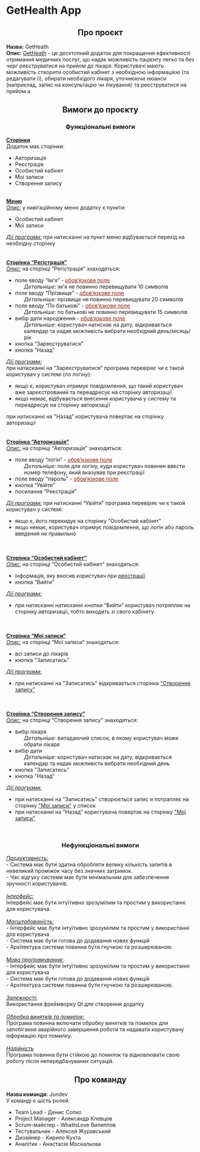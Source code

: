 <h1>GetHealth App</h1>

<h2 style="text-align: center">Про проєкт</h2>

<div><b>Назва:</b> GetHeath</div>
<div>
    <b>Опис:</b> 
    <u>GetHeath</u> - це десктопний додаток для покращення ефективності отримання медичних послуг, що надає можливість пацієнту легко та без черг реєструватися на прийом до лікаря. Користувачі мають можливість створити особистий кабінет з необхідною інформацією (та редагувати ії), обирати необхідого лікаря, уточнюючи нюанси (наприклад, запис на консультацію чи лікування) та реєструватися на прийом.а     
</div>

<h2 style="text-align: center">Вимоги до проєкту</h2>
<h3 style="text-align: center">Функціональні вимоги</h3>

<div id="pages">
    <b><u>Сторінки</u></b>
    <div>Додаток має сторінки:</div>
    <ul>
        <li>Авторизація</li>
        <li>Реєстрація</li>
        <li>Особистий кабінет</li>
        <li>Мої записи</li>
        <li>Створення запису</li>
    </ul>
</div><br>



<div id="menu">
    <b><u>Меню</u></b><br>
    <span>
        <i><u>Опис:</u></i> 
        у навігаційному меню додатку є пункти:
        <ul>
            <li>Особистий кабінет</li>
            <li>Мої записи</li>
        </ul>
    <span>
        <i><u>Дії програми:</u></i> 
        при натисканні на пункт меню відбувається перехід на необхідну сторінку
    </span>
</div><br><br>



<div id="page-registr">
    <b><u>Сторінка “Регістрація”</u></b><br>
    <span>
        <i><u>Опис:</u></i> 
        на сторінці “Регістрація” знаходяться:
        <ul>
            <li>поле вводу “Ім'я” - <span style="color: #85200c;"><u>обов’язкове поле</u></span>
                <ul style="list-style: none">
                    <li>
                        <i>Детальніше:</i> ім'я не повинно перевищувати 10 символів
                    </li>
                </ul>
            </li>
            <li>поле вводу “Прізвище” - <span style="color: #85200c;"><u>обов’язкове поле</u></span>
                <ul style="list-style: none">
                    <li>
                        <i>Детальніше:</i> прізвище не повинно перевищувати 20 символів
                    </li>
                </ul>
            </li>
            <li>поле вводу “По батькові” - <span style="color: #85200c;"><u>обов’язкове поле</u></span>
                <ul style="list-style: none">
                    <li>
                        <i>Детальніше:</i> по батькові не повинно перевищувати 15 символів
                    </li>
                </ul>
            </li>
            <li>вибір дати народження - <span style="color: #85200c;"><u>обов’язкове поле</u></span>
                <ul style="list-style: none">
                    <li>
                        <i>Детальніше:</i> користувач натискає на дату, відкривається календар та надає можливість вибрати необхідний день/місяць/рік.
                    </li>
                </ul>
            </li>
            <li>кнопка “Зареєструватися”</li>
            <li>кнопка "Назад”</li>
        </ul>
    <span>
        <i><u>Дії програми:</u></i><br>
        при натисканні на “Зареєструватися” програма перевіряє чи є такой користувач у системі (по логіну):
        <ul>
            <li>якщо є, користувач отримує повідомлення, що такий користувач вже зареєстрований та переадресує на сторінку авторизації</li> 
            <li>якщо немає, відбувається внесення користувача у систему та переадресує на сторінку авторизації</li> 
        </ul>
        при натисканні на "Назад” користувача повертає на сторінку авторизації
    </span>
</div><br><br>



<div id="page-auth">
    <b><u>Сторінка “Авторизація”</u></b><br>
    <span>
        <i><u>Опис:</u></i> 
        на сторінці “Aвторизація” знаходяться:
        <ul>
            <li>поле вводу “логін” - <span style="color: #85200c;"><u>обов’язкове поле</u></span>
                <ul style="list-style: none">
                    <li>
                        <i>Детальніше:</i> поле для логіну, куди користувач повинен ввести номер телефону, який вказував при реєстрації
                    </li>
                </ul>
            </li>
            <li>
                поле вводу "пароль” - 
                <span style="color: #85200c;"><u>обов’язкове поле</u></span>
            </li>
            <li>кнопка “Увійти”</li>
            <li>посилання “Реєстрація”</li>
        </ul>
    <span>
        <i><u>Дії програми:</u></i> 
        при натисканні “Увійти” програма перевіряє чи є такой користувач у системі:
        <ul>
            <li>якщо є, його перекидує на сторінку "Особистий кабінет"</li> 
            <li>якщо немає, користувач отримує повідомлення, що логін або пароль введений не правильно</li> 
        </ul>
    </span>
</div><br><br>



<div id="page-lk">
    <b><u>Сторінка “Особистий кабінет”</u></b><br>
    <span>
        <i><u>Опис:</u></i> 
        на сторінці “Особистий кабінет” знаходяться:
        <ul>
            <li>інформація, яку вносив користувач при 
                <a href="#page-registr">реєстрації</a>
            </li>
            <li>кнопка “Вийти”</li>
        </ul>
    <span>
        <i><u>Дії програми:</u></i> 
        <ul>
            <li>при натисканні натисканні кнопки “Вийти” користувач потряпляє на сторінку авторизації, тобто виходить зі свого кабінету.</li> 
        </ul>
    </span>
</div><br><br>



<div id="page-myVisits">
    <b><u>Сторінка “Мої записи”</u></b><br>
    <span>
        <i><u>Опис:</u></i> 
        на сторінці “Мої записи” знаходяться:
        <ul>
            <li>всі записи до лікарів</li>
            <li>кнопка "Записатись"</li>
        </ul>
    <span>
        <i><u>Дії програми:</u></i> 
        <ul>
            <li>при натисканні на "Записатись" відкривається сторінка <a href="#page-makeZap">"Створення запису"</a></li> 
        </ul>
    </span>
</div><br><br>

<div id="page-makeZap">
    <b><u>Сторінка “Створення запису”</u></b><br>
    <span>
        <i><u>Опис:</u></i> 
        на сторінці “Створення запису” знаходяться:
        <ul>
            <li>вибір лікаря
                <ul style="list-style: none">
                    <li>
                        <i>Детальніше:</i> випадаючий список, в якому користувач може обрати лікаря
                    </li>
                </ul>
            </li>
            <li>вибір дати
                <ul style="list-style: none">
                    <li>
                        <i>Детальніше:</i> користувач натискає на дату, відкривається календар та надає можливість вибрати необхідний день
                    </li>
                </ul>
            </li>
            <li>кнопка "Записатись"</li>
            <li>кнопка "Назад"</li>
        </ul>
    <span>
        <i><u>Дії програми:</u></i> 
        <ul>
            <li>при натисканні на "Записатись" створюється запис и потрапляє на сторінку <a href="#page-myVisits">"Мої записи"</a> у список</li> 
            <li>при натисканні на "Назад" користувача повертає на сторінку <a href="#page-myVisits">"Мої записи"</a></li> 
        </ul>
    </span>
</div><br>

<h3 style="text-align: center">Нефункціональні вимоги</h3>
<div>
    <i><u>Продуктивність:</u></i> 
    <div>- Система має бути здатна обробляти велику кількість запитів в невеликий проміжок часу без значних затримок.</div>
    <div>- Час відгуку системи має бути мінімальним для забезпечення зручності користувачів.</div>
    <br>
    <i><u>Інтерфейс:</u></i> 
    <div>Інтерфейс має бути інтуїтивно зрозумілим та простим у використанні для користувача.</div>
    <br>
    <i><u>Масштабованість:</u></i> 
    <div>- Інтерфейс має бути інтуїтивно зрозумілим та простим у використанні для користувача</div>
    <div>- Система має бути готова до додавання нових функцій</div>
    <div>- Архітектура системи повинна бути гнучкою та розширюваною.</div>
    <br>
    <i><u>Мова програмування:</u></i> 
    <div>- Інтерфейс має бути інтуїтивно зрозумілим та простим у використанні для користувача</div>
    <div>- Система має бути готова до додавання нових функцій</div>
    <div>- Архітектура системи повинна бути гнучкою та розширюваною.</div>
    <br>
    <i><u>Залежності:</u></i> 
    <div>Використання фреймворку Qt для створення додатку</div>
    <br>
    <i><u>Обробка винятків та помилок:</u></i> 
    <div>Програма повинна включати обробку винятків та помилок для запобігання аварійного завершення роботи та надавати користувачу інформацію про помилку.</div>
    <br>
    <i><u>Надійність</u></i> 
    <div>Програма повинна бути стійкою до помилок та відновлювати свою роботу після непередбачуваних ситуацій.</div>
</div>

<h2 style="text-align: center">Про команду</h2>
<b>Назва команди</b>: Jundev<br>
<div>У команді є шість ролей:
<ul>
    <li>Team Lead - Денис Сопко</li>
    <li>Project Manager - Александр Клевцов</li>
    <li>Scrum-майстер - WhatIsLove Вилиппов</li>
    <li>Тестувальник - Алексей Журавський</li>
    <li>Дизайнер - Кирило Кухта</li>
    <li>Аналітик - Анастасія Москальова</li>
</ul>
</div>
